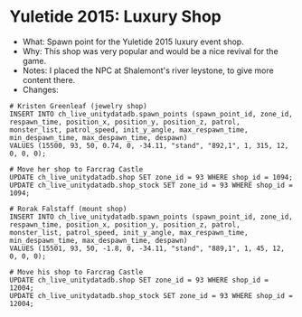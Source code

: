 # Yuletide 2015: Luxury Shop

* What: Spawn point for the Yuletide 2015 luxury event shop.
* Why: This shop was very popular and would be a nice revival for the game.
* Notes: I placed the NPC at Shalemont's river leystone, to give more content there.
* Changes:
```
# Kristen Greenleaf (jewelry shop)
INSERT INTO ch_live_unitydatadb.spawn_points (spawn_point_id, zone_id, respawn_time, position_x, position_y, position_z, patrol, monster_list, patrol_speed, init_y_angle, max_respawn_time, min_despawn_time, max_despawn_time, despawn)
VALUES (15500, 93, 50, 0.74, 0, -34.11, "stand", "892,1", 1, 315, 12, 0, 0, 0);

# Move her shop to Farcrag Castle
UPDATE ch_live_unitydatadb.shop SET zone_id = 93 WHERE shop_id = 1094;
UPDATE ch_live_unitydatadb.shop_stock SET zone_id = 93 WHERE shop_id = 1094;

# Rorak Falstaff (mount shop)
INSERT INTO ch_live_unitydatadb.spawn_points (spawn_point_id, zone_id, respawn_time, position_x, position_y, position_z, patrol, monster_list, patrol_speed, init_y_angle, max_respawn_time, min_despawn_time, max_despawn_time, despawn)
VALUES (15501, 93, 50, -1.8, 0, -34.11, "stand", "889,1", 1, 45, 12, 0, 0, 0);

# Move his shop to Farcrag Castle
UPDATE ch_live_unitydatadb.shop SET zone_id = 93 WHERE shop_id = 12004;
UPDATE ch_live_unitydatadb.shop_stock SET zone_id = 93 WHERE shop_id = 12004;
```
